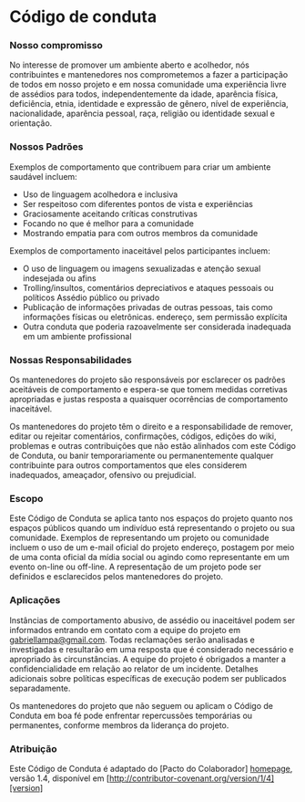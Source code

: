 # Código de conduta

### Nosso compromisso

No interesse de promover um ambiente aberto e acolhedor, nós
contribuintes e mantenedores nos comprometemos a fazer a participação de todos em nosso projeto e em
nossa comunidade uma experiência livre de assédios para todos, independentemente da idade, aparência física, deficiência, etnia, identidade e expressão de gênero, nível de experiência,
nacionalidade, aparência pessoal, raça, religião ou identidade sexual e
orientação.

### Nossos Padrões

Exemplos de comportamento que contribuem para criar um ambiente saudável incluem:

* Uso de linguagem acolhedora e inclusiva
* Ser respeitoso com diferentes pontos de vista e experiências
* Graciosamente aceitando críticas construtivas
* Focando no que é melhor para a comunidade
* Mostrando empatia para com outros membros da comunidade

Exemplos de comportamento inaceitável pelos participantes incluem:

* O uso de linguagem ou imagens sexualizadas e atenção sexual indesejada ou
afins
* Trolling/insultos, comentários depreciativos e ataques pessoais ou políticos
Assédio público ou privado
* Publicação de informações privadas de outras pessoas, tais como informações físicas ou eletrônicas.
  endereço, sem permissão explícita
* Outra conduta que poderia razoavelmente ser considerada inadequada em um
  ambiente profissional

### Nossas Responsabilidades

Os mantenedores do projeto são responsáveis ​​por esclarecer os padrões aceitáveis de
comportamento e espera-se que tomem medidas corretivas apropriadas e justas
resposta a quaisquer ocorrências de comportamento inaceitável.

Os mantenedores do projeto têm o direito e a responsabilidade de remover, editar ou
rejeitar comentários, confirmações, códigos, edições do wiki, problemas e outras contribuições
que não estão alinhados com este Código de Conduta, ou banir temporariamente ou
permanentemente qualquer contribuinte para outros comportamentos que eles considerem inadequados,
ameaçador, ofensivo ou prejudicial.

### Escopo

Este Código de Conduta se aplica tanto nos espaços do projeto quanto nos espaços públicos
quando um indivíduo está representando o projeto ou sua comunidade. Exemplos de
representando um projeto ou comunidade incluem o uso de um e-mail oficial do projeto
endereço, postagem por meio de uma conta oficial da mídia social ou agindo como
representante em um evento on-line ou off-line. A representação de um projeto pode ser
definidos e esclarecidos pelos mantenedores do projeto.

### Aplicações

Instâncias de comportamento abusivo, de assédio ou inaceitável podem ser
informados entrando em contato com a equipe do projeto em gabriellampa@gmail.com. Todas
reclamações serão analisadas e investigadas e resultarão em uma resposta que
é considerado necessário e apropriado às circunstâncias. A equipe do projeto é
obrigados a manter a confidencialidade em relação ao relator de um incidente.
Detalhes adicionais sobre políticas específicas de execução podem ser publicados separadamente.

Os mantenedores do projeto que não seguem ou aplicam o Código de Conduta em boa
fé pode enfrentar repercussões temporárias ou permanentes, conforme
membros da liderança do projeto.

### Atribuição

Este Código de Conduta é adaptado do [Pacto do Colaborador] [homepage], versão 1.4,
disponível em [http://contributor-covenant.org/version/1/4][version]

[homepage]: http://contributor-covenant.org
[versão]: http://contributor-covenant.org/version/1/4/
